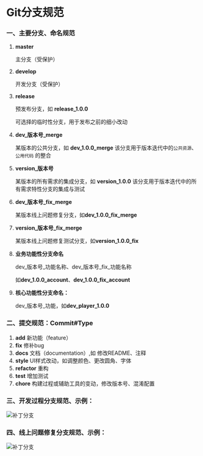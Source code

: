 # Git分支规范



### 一、主要分支、命名规范

1. **master**

   主分支（受保护）

2. **develop**

   开发分支（受保护）

   

3. **release**

   预发布分支，如 **release_1.0.0**

   可选择的临时性分支，用于发布之前的细小改动

   

4. **dev\_版本号\_merge** 

   某版本的公共分支，如 **dev_1.0.0_merge**
   该分支用于版本迭代中的`公共资源`、`公用代码` 的整合

   

5. **version_版本号**

   某版本的所有需求的集成分支，如 **version_1.0.0**
   该分支用于版本迭代中的所有需求特性分支的集成与测试

   

6. **dev\_版本号\_fix\_merge**

   某版本线上问题修复分支，如**dev_1.0.0_fix_merge**

   

7. **version\_版本号\_fix\_merge**

   某版本线上问题修复测试分支，如**version_1.0.0_fix**

   

8. **业务功能性分支命名**

   dev\_版本号\_功能名称、dev\_版本号\_fix\_功能名称

   如**dev_1.0.0_account**、**dev_1.0.0_fix_account**

   

9. **核心功能性分支命名：**

   dev\_版本号\_功能，如**dev_player_1.0.0**

   

### 二、提交规范：Commit#Type

1. **add** 
   新功能（feature）
2. **fix** 
   修补bug
3. **docs** 
   文档（documentation）,如 修改README、注释
4. **style** 
   UI样式改动，如调整颜色、更改圆角、字体
5. **refactor** 
   重构
6. **test** 
   增加测试
7. **chore** 
   构建过程或辅助工具的变动，修改版本号、混淆配置



### 三、开发过程分支规范、示例：

![补丁分支](/Users/lm104/Desktop/补丁分支.png)





### 四、线上问题修复分支规范、示例：

![补丁分支](/Users/lm104/Desktop/补丁分支.png)